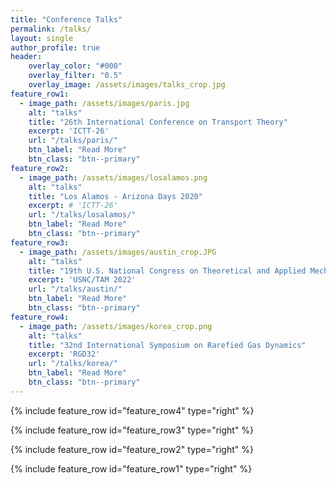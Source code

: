 ```yaml
---
title: "Conference Talks"
permalink: /talks/
layout: single
author_profile: true
header:
    overlay_color: "#000"
    overlay_filter: "0.5"
    overlay_image: /assets/images/talks_crop.jpg
feature_row1:
  - image_path: /assets/images/paris.jpg
    alt: "talks"
    title: "26th International Conference on Transport Theory"
    excerpt: 'ICTT-26'
    url: "/talks/paris/"
    btn_label: "Read More"
    btn_class: "btn--primary"
feature_row2:
  - image_path: /assets/images/losalamos.png
    alt: "talks"
    title: "Los Alamos - Arizona Days 2020"
    excerpt: # 'ICTT-26'
    url: "/talks/losalamos/"
    btn_label: "Read More"
    btn_class: "btn--primary"
feature_row3:
  - image_path: /assets/images/austin_crop.JPG
    alt: "talks"
    title: "19th U.S. National Congress on Theoretical and Applied Mechanics"
    excerpt: 'USNC/TAM 2022'
    url: "/talks/austin/"
    btn_label: "Read More"
    btn_class: "btn--primary"
feature_row4:
  - image_path: /assets/images/korea_crop.png
    alt: "talks"
    title: "32nd International Symposium on Rarefied Gas Dynamics"
    excerpt: 'RGD32'
    url: "/talks/korea/"
    btn_label: "Read More"
    btn_class: "btn--primary"
---
```


{% include feature_row id="feature_row4" type="right" %}


{% include feature_row id="feature_row3" type="right" %}


{% include feature_row id="feature_row2" type="right" %}


{% include feature_row id="feature_row1" type="right" %}




